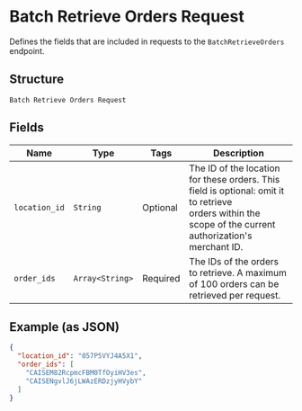 
# Batch Retrieve Orders Request

Defines the fields that are included in requests to the
`BatchRetrieveOrders` endpoint.

## Structure

`Batch Retrieve Orders Request`

## Fields

| Name | Type | Tags | Description |
|  --- | --- | --- | --- |
| `location_id` | `String` | Optional | The ID of the location for these orders. This field is optional: omit it to retrieve<br>orders within the scope of the current authorization's merchant ID. |
| `order_ids` | `Array<String>` | Required | The IDs of the orders to retrieve. A maximum of 100 orders can be retrieved per request. |

## Example (as JSON)

```json
{
  "location_id": "057P5VYJ4A5X1",
  "order_ids": [
    "CAISEM82RcpmcFBM0TfOyiHV3es",
    "CAISENgvlJ6jLWAzERDzjyHVybY"
  ]
}
```

